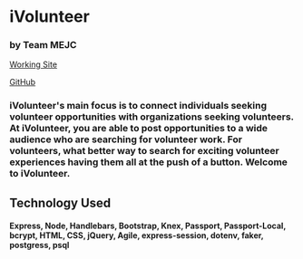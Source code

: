 # iVolunteer
### by Team MEJC

[Working Site](http://ivolunteerg31.herokuapp.com/)

[GitHub](https://github.com/erikmura44/mejc)


### iVolunteer's main focus is to connect individuals seeking volunteer opportunities with organizations seeking volunteers. At iVolunteer, you are able to post opportunities to a wide audience who are searching for volunteer work. For volunteers, what better way to search for exciting volunteer experiences having them all at the push of a button.  Welcome to iVolunteer.  

## Technology Used
#### Express, Node, Handlebars, Bootstrap, Knex, Passport, Passport-Local, bcrypt, HTML, CSS, jQuery, Agile, express-session, dotenv, faker, postgress, psql
